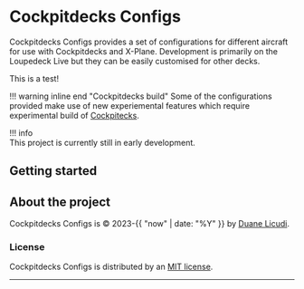 # Cockpitdecks Configs

Cockpitdecks Configs provides a set of configurations for different aircraft for use with Cockpitdecks and X-Plane. Development is primarily on the Loupedeck Live but they can be easily customised for other decks.

This is a test!

!!! warning inline end "Cockpitdecks build"
    Some of the configurations provided make use of new experiemental features which require experimental build of [Cockpitecks](https://github.com/dlicudi/cockpitdecks).

!!! info    
    This project is currently still in early development.


## Getting started


## About the project

Cockpitdecks Configs is &copy; 2023-{{ "now" | date: "%Y" }} by [Duane Licudi](https://github.com/dlicudi).

### License

Cockpitdecks Configs is distributed by an [MIT license](https://github.com/dlicudi/cockpitdecks-configs?tab=MIT-1-ov-file).


----


[Cockpitdecks Configs repo]: https://github.com/dlicudi/cockpitdecks-configs
[GitHub Pages]: https://pages.github.com/